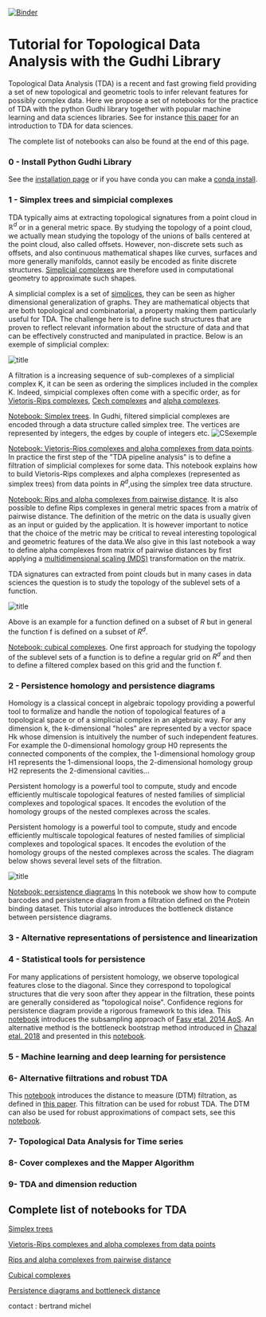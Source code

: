 [![Binder](https://mybinder.org/badge_logo.svg)](https://mybinder.org/v2/gh/GUDHI/TDA-tutorial/master)

# Tutorial for Topological Data Analysis with the Gudhi Library

Topological Data Analysis (TDA) is a recent and fast growing  field providing a set of new topological and geometric tools to infer relevant features for possibly complex data. Here we propose a set of notebooks for the practice of TDA with the python Gudhi library together with popular machine learning and data sciences libraries.
See for instance [this paper](https://arxiv.org/abs/1710.04019) for an introduction to TDA for data sciences.

The complete list of notebooks can also be found at the end of this page.

### 0 - Install Python Gudhi Library  

See the [installation page](http://gudhi.gforge.inria.fr/python/latest/installation.html) or if you have conda you can make a [conda install](https://anaconda.org/conda-forge/gudhi).

### 1 - Simplex trees and simpicial complexes

TDA typically aims at extracting topological signatures from a point cloud in $\mathbb R^d$ or in a general metric space. By studying the topology of a point cloud, we actually mean studying the topology of the unions of balls centered at the point cloud, also called offsets. However, non-discrete sets such as offsets, and also continuous mathematical shapes like curves, surfaces and more generally manifolds, cannot easily be encoded as finite discrete structures. [Simplicial complexes](https://en.wikipedia.org/wiki/Simplicial_complex) are therefore used in computational geometry to approximate such shapes. 

A simplicial complex is a set of [simplices](https://en.wikipedia.org/wiki/Simplex), they can be seen as higher dimensional generalization of graphs. They are mathematical objects that are both topological and combinatorial, a property making them particularly useful for TDA. The challenge here is to define such structures that are proven to reflect relevant information about the structure of data and that can be effectively constructed and manipulated in practice. Below is an exemple of simplicial complex:

![title](Images/Pers14.PNG)
 
A filtration is a increasing sequence of sub-complexes of a simplicial complex K, it can be seen as ordering the simplices included in the complex K. Indeed, simpicial complexes often come with a specific order, as for [Vietoris-Rips complexes](https://en.wikipedia.org/wiki/Vietoris%E2%80%93Rips_complex), [Cech complexes](https://en.wikipedia.org/wiki/%C4%8Cech_complex) and [alpha complexes](https://en.wikipedia.org/wiki/Alpha_shape#Alpha_complex). 

[Notebook: Simplex trees](Tuto-GUDHI-simplex-Trees.html). In Gudhi, filtered simplicial complexes are encoded through a data structure called simplex tree. The vertices are represented by integers, the edges by couple of integers etc.
![CSexemple](http://gudhi.gforge.inria.fr/python/latest/_images/Simplex_tree_representation.png)


[Notebook: Vietoris-Rips complexes and alpha complexes from data points](Tuto-GUDHI-simplicial-complexes-from-data-points.html). In practice the first step of the "TDA pipeline analysis" is to define a filtration of simplicial complexes for some data. This  notebook explains how to build Vietoris-Rips complexes and alpha complexes (represented as simplex trees) from data points in $R^d$,using the simplex tree data structure.

[Notebook: Rips and alpha complexes from pairwise distance](Tuto-GUDHI-simplicial-complexes-from-distance-matrix.html). It is also possible to define Rips complexes in general metric spaces from a matrix of pairwise distance. The definition of the metric on the data is usually given as an input or guided by the application. It is however important to notice that the choice of the metric may be critical to reveal interesting topological and geometric features of the data.We also give in this last notebook a way to define alpha complexes from matrix of pairwise distances by first applying a [multidimensional scaling (MDS)](https://en.wikipedia.org/wiki/Multidimensional_scaling) transformation on the matrix.


TDA signatures can extracted from point clouds but in many cases in data sciences the question is to study the topology of the sublevel sets of a function. 

![title](Images/sublevf.png)

Above is an example for a function defined on a subset of $R$ but in general the function f is defined on a subset of $R^d$. 

[Notebook: cubical complexes](Tuto-GUDHI-cubical-complexes.html).  One first approach for studying the topology of the sublevel sets of a function is to define a regular grid on $R^d$ and then to define a filtered complex based on this grid and the function f.
 




### 2 - Persistence homology and persistence diagrams

Homology is a classical concept in algebraic topology providing a powerful tool to formalize and handle the notion of topological features of a topological space or of a simplicial complex in an algebraic way. For any dimension k, the k-dimensional "holes" are represented by a vector space Hk whose dimension is intuitively the number of such independent features. For example the 0-dimensional homology group H0 represents the connected components of the complex, the 1-dimensional homology group H1 represents the 1-dimensional loops, the 2-dimensional homology group H2 represents the 2-dimensional cavities...

Persistent homology is a powerful tool to compute, study and encode efficiently multiscale topological features of nested families of simplicial complexes and topological spaces. It encodes the evolution of the homology groups of the nested complexes across the scales.

Persistent homology is a powerful tool to compute, study and encode efficiently multiscale topological features of nested families of simplicial complexes and topological spaces. It encodes the evolution of the homology groups of the nested complexes across the scales. The diagram below shows several level sets of the filtration.

![title](Images/pers.png)    
    

[Notebook: persistence diagrams](Tuto-GUDHI-persistence-diagrams.html) In this notebook we show how to compute barcodes and persistence diagram from a filtration defined on the Protein binding dataset. This tutorial also introduces the bottleneck distance between persistence diagrams. 


### 3 - Alternative representations of persistence and linearization


### 4 - Statistical tools for persistence
For many applications of persistent homology, we observe topological features close to the diagonal. Since they correspond to topological structures that die very soon after they appear in the filtration, these points are generally considered as "topological noise". Confidence regions for persistence diagram provide a rigorous framework to this idea. This [notebook](Tuto-GUDHI-ConfRegions-PersDiag-datapoints.html) introduces the subsampling approach of [Fasy etal. 2014 AoS](https://projecteuclid.org/download/pdfview_1/euclid.aos/1413810729). An alternative method is the bottleneck bootstrap method introduced in [Chazal etal. 2018](http://www.jmlr.org/papers/v18/15-484.html) and presented in this [notebook](Tuto-GUDHI-ConfRegions-PersDiag-BottleneckBootstrap.html).

### 5 - Machine learning and deep learning for persistence


### 6- Alternative filtrations and robust TDA

This  [notebook](Tuto-GUDHI-DTM-filtrations.html) introduces the distance to measure (DTM) filtration, as defined in [this paper](https://arxiv.org/abs/1811.04757). This filtration can be used for robust TDA. The DTM can also be used for robust approximations of compact sets, see this [notebook](Tuto-GUDHI-kPDTM-kPLM.html).


### 7- Topological Data Analysis for Time series


### 8- Cover complexes and the Mapper Algorithm 


### 9- TDA and dimension reduction



## Complete list of notebooks for TDA

[Simplex trees](Tuto-GUDHI-simplex-Trees.html) 

[Vietoris-Rips complexes and alpha complexes from data points](Tuto-GUDHI-simplicial-complexes-from-data-points.html)  

[Rips and alpha complexes from pairwise distance](Tuto-GUDHI-simplicial-complexes-from-distance-matrix.html)

[Cubical complexes](Tuto-GUDHI-cubical-complexes.html)

[Persistence diagrams and bottleneck distance](Tuto-GUDHI-persistence-diagrams.html)

contact : bertrand michel 
